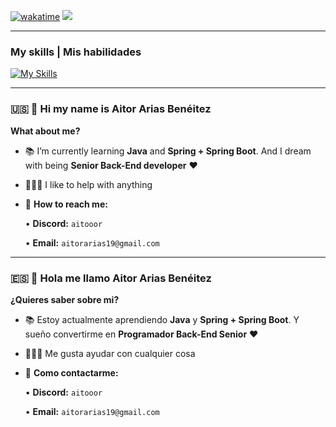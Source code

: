 [![wakatime](https://wakatime.com/badge/user/0e5fc4a6-d1bf-4e12-be60-96f33e7a90e4.svg)](https://wakatime.com/@0e5fc4a6-d1bf-4e12-be60-96f33e7a90e4)
![](https://komarev.com/ghpvc/?username=Aitooor&color=lightgrey)
<hr>

### **My skills | Mis habilidades**
[![My Skills](https://skillicons.dev/icons?i=java,cloudflare,linux,bash,git,github,gitlab,mongodb,redis,mysql,sqlite,gradle,maven,nginx,html,css,bootstrap,kotlin,js,nodejs,npm,ts,php,docker,postman,githubactions,apple,windows,blender,ai,ps,discord,bots,idea,vscode,eclipse,atom,notion&perline=10)](#)
<hr>

### 🇺🇸 👋 Hi my name is Aitor Arias Benéitez

<b>What about me?</b>

- 📚 I’m currently learning <b>Java</b> and <b>Spring + Spring Boot</b>. And I dream with being <b>Senior Back-End developer</b> ❤️

- 🙋🏽‍♂️ I like to help with anything

- 📩 <b>How to reach me:</b>

   • <b>Discord:</b> `aitooor`

   • <b>Email:</b> `aitorarias19@gmail.com`
<hr>

### 🇪🇸 👋 Hola me llamo Aitor Arias Benéitez

<b>¿Quieres saber sobre mi?</b>

- 📚 Estoy actualmente aprendiendo <b>Java</b> y <b>Spring + Spring Boot</b>. Y sueño convertirme en <b>Programador Back-End Senior</b> ❤️

- 🙋🏽‍♂️ Me gusta ayudar con cualquier cosa

- 📩 <b>Como contactarme:</b>

   • <b>Discord:</b> `aitooor`

   • <b>Email:</b> `aitorarias19@gmail.com`
